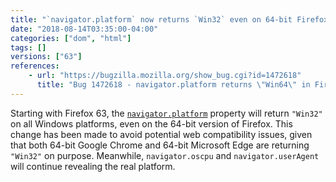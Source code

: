 ```yaml
---
title: "`navigator.platform` now returns `Win32` even on 64-bit Firefox"
date: "2018-08-14T03:35:00-04:00"
categories: ["dom", "html"]
tags: []
versions: ["63"]
references:
    - url: "https://bugzilla.mozilla.org/show_bug.cgi?id=1472618"
      title: "Bug 1472618 - navigator.platform returns \"Win64\" in Firefox on Win64 OS but \"Win32\" in Chrome and Edge"
---
```

Starting with Firefox 63, the [`navigator.platform`](https://developer.mozilla.org/docs/Web/API/NavigatorID/platform) property will return `"Win32"` on all Windows platforms, even on the 64-bit version of Firefox. This change has been made to avoid potential web compatibility issues, given that both 64-bit Google Chrome and 64-bit Microsoft Edge are returning `"Win32"` on purpose. Meanwhile, `navigator.oscpu` and `navigator.userAgent` will continue revealing the real platform.
